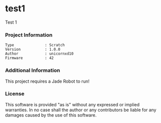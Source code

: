 test1
================

Test 1

### Project Information
```
Type              : Scratch
Version           : 1.0.0
Author            : unicornxd10
Firmware          : 42
```

### Additional Information
This project requires a Jade Robot to run!

### License
This software is provided "as is" without any expressed or implied warranties.  In no case shall the author or any contributors be liable for any damages caused by the use of this software.


